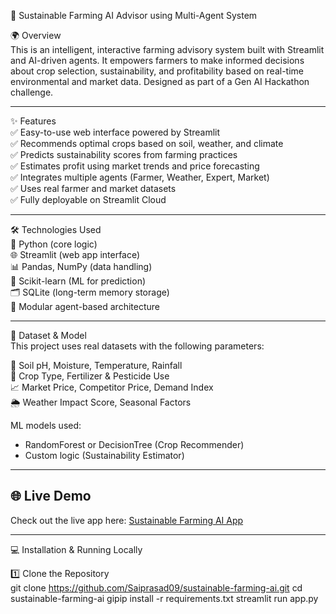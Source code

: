 🌱 Sustainable Farming AI Advisor using Multi-Agent System

🌍 Overview  
This is an intelligent, interactive farming advisory system built with Streamlit and AI-driven agents. It empowers farmers to make informed decisions about crop selection, sustainability, and profitability based on real-time environmental and market data. Designed as part of a Gen AI Hackathon challenge.

---

✨ Features  
✅ Easy-to-use web interface powered by Streamlit  
✅ Recommends optimal crops based on soil, weather, and climate  
✅ Predicts sustainability scores from farming practices  
✅ Estimates profit using market trends and price forecasting  
✅ Integrates multiple agents (Farmer, Weather, Expert, Market)  
✅ Uses real farmer and market datasets  
✅ Fully deployable on Streamlit Cloud

---

🛠️ Technologies Used  
🐍 Python (core logic)  
🌐 Streamlit (web app interface)  
📊 Pandas, NumPy (data handling)  
🤖 Scikit-learn (ML for prediction)  
🗂️ SQLite (long-term memory storage)  
🧠 Modular agent-based architecture  

---

📂 Dataset & Model  
This project uses real datasets with the following parameters:

🧪 Soil pH, Moisture, Temperature, Rainfall  
🌾 Crop Type, Fertilizer & Pesticide Use  
📈 Market Price, Competitor Price, Demand Index  
🌦️ Weather Impact Score, Seasonal Factors

ML models used:
- RandomForest or DecisionTree (Crop Recommender)
- Custom logic (Sustainability Estimator)

---

## 🌐 Live Demo

Check out the live app here: [Sustainable Farming AI App](https://sustainable-farming-ai.streamlit.app/)

---

💻 Installation & Running Locally

1️⃣ Clone the Repository  
git clone https://github.com/Saiprasad09/sustainable-farming-ai.git
cd sustainable-farming-ai
gipip install -r requirements.txt
streamlit run app.py

